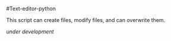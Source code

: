 #Text-editor-python

This script can create files, modify files, and can overwrite them.

*under development*
